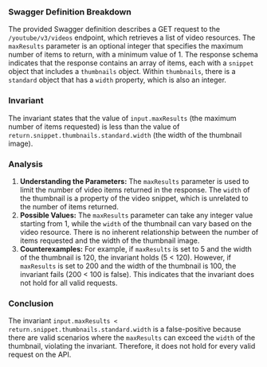 ### Swagger Definition Breakdown
The provided Swagger definition describes a GET request to the `/youtube/v3/videos` endpoint, which retrieves a list of video resources. The `maxResults` parameter is an optional integer that specifies the maximum number of items to return, with a minimum value of 1. The response schema indicates that the response contains an array of items, each with a `snippet` object that includes a `thumbnails` object. Within `thumbnails`, there is a `standard` object that has a `width` property, which is also an integer.

### Invariant
The invariant states that the value of `input.maxResults` (the maximum number of items requested) is less than the value of `return.snippet.thumbnails.standard.width` (the width of the thumbnail image).

### Analysis
1. **Understanding the Parameters:** The `maxResults` parameter is used to limit the number of video items returned in the response. The `width` of the thumbnail is a property of the video snippet, which is unrelated to the number of items returned. 
2. **Possible Values:** The `maxResults` parameter can take any integer value starting from 1, while the `width` of the thumbnail can vary based on the video resource. There is no inherent relationship between the number of items requested and the width of the thumbnail image. 
3. **Counterexamples:** For example, if `maxResults` is set to 5 and the width of the thumbnail is 120, the invariant holds (5 < 120). However, if `maxResults` is set to 200 and the width of the thumbnail is 100, the invariant fails (200 < 100 is false). This indicates that the invariant does not hold for all valid requests.

### Conclusion
The invariant `input.maxResults < return.snippet.thumbnails.standard.width` is a false-positive because there are valid scenarios where the `maxResults` can exceed the `width` of the thumbnail, violating the invariant. Therefore, it does not hold for every valid request on the API.
